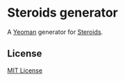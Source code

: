 # Steroids generator

A [Yeoman](http://yeoman.io) generator for [Steroids](https://github.com/appgyver/steroids).

## License

[MIT License](http://en.wikipedia.org/wiki/MIT_License)
